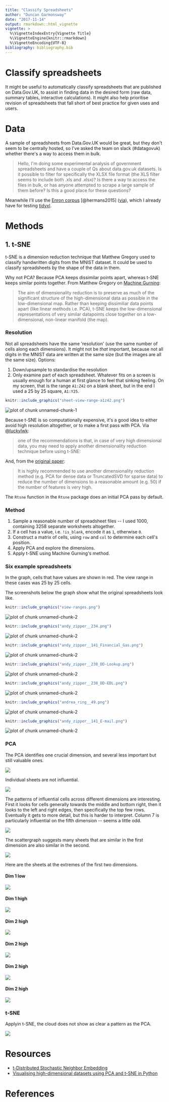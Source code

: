 ```yaml
---
title: "Classify Spreadsheets"
author: "Duncan Garmonsway"
date: "2017-11-14"
output: rmarkdown::html_vignette
vignette: >
  %\VignetteIndexEntry{Vignette Title}
  %\VignetteEngine{knitr::rmarkdown}
  %\VignetteEncoding{UTF-8}
bibliography: bibliography.bib
---
```




# Classify spreadsheets

It might be useful to automatically classify spreadsheets that are published on
Data.Gov.UK, to assist in finding data in the desired form (raw data, summary
tables, interactive calculations).  It might also help prioritise revision of
spreadsheets that fall short of best practice for given uses and users.

# Data

A sample of spreadsheets from Data.Gov.UK would be great, but they don't seem to
be centrally hosted, so I've asked the team on slack (#datagovuk) whether
there's a way to access them in bulk.

> Hello, I'm doing some experimental analysis of government spreadsheets and
> have a couple of Qs about data.gov.uk datasets.  Is it possible to filter for
> specifically the XLSX file format (the XLS filter seems to include both .xls
> and .xlsx)?  Is there a way to access the files in bulk, or has anyone
> attempted to scrape a large sample of them before?  Is this a good place for
> these questions?

Meanwhile I'll use the [Enron
corpus](https://figshare.com/articles/Enron_Spreadsheets_and_Emails/1221767) [@hermans2015]
([via](http://www.felienne.com/archives/3634)), which I already have for testing
[tidyxl](https://nacnudus.github.io/tidyxl).

# Methods

## 1. t-SNE

t-SNE is a dimension reduction technique that Matthew Gregory used to classify
handwritten digits from the MNIST dataset.  It could be used to classify
spreadsheets by the shape of the data in them.

Why not PCA?  Because PCA keeps dissimilar points apart, whereas t-SNE keeps
similar points together.  From Matthew Gregory on [Machine
Gurning](http://www.machinegurning.com/rstats/tsne/):

> The aim of dimensionality reduction is to preserve as much of the significant
> structure of the high-dimensional data as possible in the low-dimensional map.
> Rather than keeping dissimiliar data points apart (like linear methods i.e.
> PCA), t-SNE keeps the low-dimensional representations of very similar
> datapoints close together on a low-dimensional, non-linear manifold (the map).

### Resolution

Not all spreadsheets have the same 'resolution' (use the same number of cells
along each dimensions).  It might not be _that_ important, because not all
digits in the MNIST data are written at the same size (but the images are all
the same size).  Options:

1. Down/upsample to standardise the resolution
2. Only examine part of each spreadsheet.  Whatever fits on a screen is usually
   enough for a human at first glance to feel that sinking feeling.  On my
   screen, that is the range `A1:Z42` on a blank sheet, but in the end I used
   a 25 by 25 square, `A1:Y25`.


```r
knitr::include_graphics("sheet-view-range-a1z42.png")
```

![plot of chunk unnamed-chunk-1](sheet-view-range-a1z42.png)

Because t-SNE is so computationally expensive, it's a good idea to either avoid
high resolution altogether, or to make a first pass with PCA.  Via
[@luckylwk](https://medium.com/@luckylwk/visualising-high-dimensional-datasets-using-pca-and-t-sne-in-python-8ef87e7915b):

> one of the recommendations is that, in case of very high dimensional data, you
> may need to apply another dimensionality reduction technique before using
> t-SNE:

And, from the [original
paper](http://jmlr.org/papers/volume9/vandermaaten08a/vandermaaten08a.pdf):

> It is highly recommended to use another dimensionality reduction method (e.g.
> PCA for dense data or TruncatedSVD for sparse data) to reduce the number of
> dimensions to a reasonable amount (e.g. 50) if the number of features is very
> high.

The `Rtsne` function in the `Rtsne` package does an initial PCA pass by
default.

### Method

1. Sample a reasonable number of spreadsheet files -- I used 1000, containing
   3258 separate worksheets altogether.
2. If a cell has a value, i.e. `!is_blank`, encode it as `1`, otherwise `0`.
3. Construct a matrix of cells, using `row` and `col` to determine each cell's
   position.
5. Apply PCA and explore the dimensions.
6. Apply t-SNE using Machine Gurning's method.

### Six example spreadsheets

In the graph, cells that have values are shown in red.  The view range in these
cases was 25 by 25 cells.

The screenshots below the graph show what the original spreadsheets look like.


```r
knitr::include_graphics("view-ranges.png")
```

![plot of chunk unnamed-chunk-2](view-ranges.png)

```r
knitr::include_graphics("andy_zipper__234.png")
```

![plot of chunk unnamed-chunk-2](andy_zipper__234.png)

```r
knitr::include_graphics("andy_zipper__141_Financial_Gas.png")
```

![plot of chunk unnamed-chunk-2](andy_zipper__141_Financial_Gas.png)

```r
knitr::include_graphics("andy_zipper__238_DD-Lookup.png")
```

![plot of chunk unnamed-chunk-2](andy_zipper__238_DD-Lookup.png)

```r
knitr::include_graphics("andy_zipper__238_DD-EDL.png")
```

![plot of chunk unnamed-chunk-2](andy_zipper__238_DD-EDL.png)

```r
knitr::include_graphics("andrea_ring__49.png")
```

![plot of chunk unnamed-chunk-2](andrea_ring__49.png)

```r
knitr::include_graphics("andy_zipper__141_E-mail.png")
```

![plot of chunk unnamed-chunk-2](andy_zipper__141_E-mail.png)



### PCA

The PCA identifies one crucial dimension, and several less important but still
valuable ones.

![](fviz_eig.png)

Individual sheets are not influential.

![](fviz_contrib_ind.png)

The patterns of influential cells across different dimensions are interesting.
First it looks for cells generally towards the middle and bottom right, then it
looks to the left and right edges, then specifically the top few rows.
Eventually it gets to more detail, but this is harder to interpret.  Column 7 is
particularly influential on the fifth dimension -- seems a little odd.

![](cell_contributions.png)

The scattergraph suggests many sheets that are similar in the first dimension
are also similar in the second.

![](fviz_pca_ind.png)

Here are the sheets at the extremes of the first two dimensions.

#### Dim 1 low
![](extreme-dim1-low-joe_stepenovitch__15114.png)

#### Dim 1 high
![](extreme-dim1-high-darrell_schoolcraft__7735.png)

#### Dim 2 high
![](extreme-dim2-low-joe_stepenovitch__15114_results.png)

#### Dim 2 high
![](extreme-dim2-high-rick_buy__23729.png)

#### Dim 2 high
![](extreme-dim3-low-frank_ermis__11194_results.png)

#### Dim 2 high
![](extreme-dim3-high-darrell_schoolcraft__7735.png)

### t-SNE

Applyin t-SNE, the cloud does not show as clear a pattern as the PCA.

![](tsne-1000.png)

# Resources

* [t-Distributed Stochastic Neighbor
  Embedding](http://www.machinegurning.com/rstats/tsne/)
* [Visualising high-dimensional datasets using PCA and t-SNE in
  Python](https://medium.com/@luckylwk/visualising-high-dimensional-datasets-using-pca-and-t-sne-in-python-8ef87e7915b)

# References
